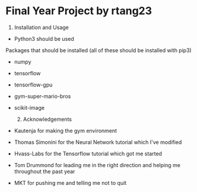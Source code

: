 # Final  Year Project by rtang23

  1) Installation and Usage

- Python3 should be used

Packages that should be installed (all of these should be installed with pip3)

- numpy

- tensorflow

- tensorflow-gpu

- gym-super-mario-bros

- scikit-image


  2) Acknowledgements

- Kautenja for making the gym environment

- Thomas Simonini for the Neural Network tutorial which I've modified

- Hvass-Labs for the Tensorflow tutorial which got me started

- Tom Drummond for leading me in the right direction and helping me throughout the past year

- MKT for pushing me and telling me not to quit
